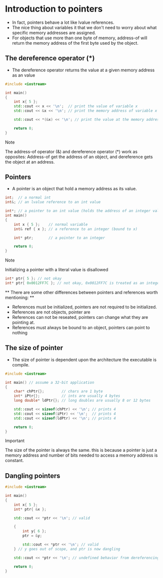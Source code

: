# Introduction to pointers
- In fact, pointers behave a lot like lvalue references.
- The nice thing about variables it that we don't need to worry about what specific memory addresses are assigned.
- For objects that use more than one byte of memory, address-of will return the memory address of the first byte used by the object.

## The dereference operator (*)
- The dereference operator returns the value at a given memory address as an value

```cpp
#include <iostream>

int main()
{
    int x{ 5 };
    std::cout << x << '\n';  // print the value of variable x
    std::cout << &x << '\n'; // print the memory address of variable x

    std::cout << *(&x) << '\n'; // print the value at the memory address of variable x (parentheses not required, but make it easier to read)

    return 0;
}
```

> [!NOTE]
> The address-of operator (&) and dereference operator (*) work as opposites: Address-of get the address of an object, and dereference gets the object at an address.

## Pointers
* A pointer is an object that hold a memory address as its value.

```cpp
int;  // a normal int
int&; // an lvalue reference to an int value

int*; // a pointer to an int value (holds the address of an integer value)
int main()
{
    int x { 5 };    // normal variable
    int& ref { x }; // a reference to an integer (bound to x)

    int* ptr;       // a pointer to an integer

    return 0;
}
```

> [!NOTE]
> Initializing a pointer with a literal value is disallowed
```cpp
int* ptr{ 5 }; // not okay
int* ptr{ 0x0012FF7C }; // not okay, 0x0012FF7C is treated as an integer literal

```

** There are some other differences between pointers and references worth mentioning: **
- References must be initialized, pointers are not required to be initialized.
- References are not objects, pointer are
- References can not be reseated, pointers can change what they are pointing at.
- References must always be bound to an object, pointers can point to nothing

## The size of pointer
- The size of pointer is dependent upon the architecture the executable is compile.

```cpp
#include <iostream>

int main() // assume a 32-bit application
{
    char* chPtr{};        // chars are 1 byte
    int* iPtr{};          // ints are usually 4 bytes
    long double* ldPtr{}; // long doubles are usually 8 or 12 bytes

    std::cout << sizeof(chPtr) << '\n'; // prints 4
    std::cout << sizeof(iPtr) << '\n';  // prints 4
    std::cout << sizeof(ldPtr) << '\n'; // prints 4

    return 0;
}

```
> [!IMPORTANT]
> The size of the pointer is always the same.
> this is because a pointer is just a memory address
> and number of bits needed to access a memory address is constant.

## Dangling pointers
```cpp
#include <iostream>

int main()
{
    int x{ 5 };
    int* ptr{ &x };

    std::cout << *ptr << '\n'; // valid

    {
        int y{ 6 };
        ptr = &y;

        std::cout << *ptr << '\n'; // valid
    } // y goes out of scope, and ptr is now dangling

    std::cout << *ptr << '\n'; // undefined behavior from dereferencing a dangling pointer

    return 0;
}
```